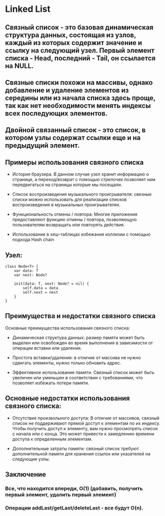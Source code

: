 # Linked List

## Связный список - это базовая динамическая структура данных, состоящая из узлов, каждый из которых содержит значение и ссылку на следующий узел. Первый элемент списка - Head, последний - Tail, он ссылается на NULL.

## Связные списки похожи на массивы, однако добавление и удаление элементов из середины или из начала списка здесь проще, так как нет необходимости менять индексы всех последующих элементов.

## Двойной связанный список - это список, в котором узлы содержат ссылки еще и на предыдущий элемент.


## Примеры использования связного списка

- История браузера. В данном случае узел хранит информацию о странице, а переход/возврат с помощью стрелочек позволяет нам передвигаться на страницы которые мы посещали.

- Список воспроизведения музыкального проигрывателя: связные списки можно использовать для реализации списков воспроизведения в музыкальных проигрывателях.

- Функциональность отмены / повтора: Многие приложения предоставляют функцию отмены / повтора, позволяющую пользователям возвращать или повторять действия.

- Использование в хеш-таблицах избежания коллизии с помощью подхода Hash chain

## Узел:

```
class Node<T> {
    var data: T
    var next: Node?

    init(data: T, next: Node? = nil) {
        self.data = data
        self.next = next
    }
}
```

## Преимущества и недостатки связного списка
Основные преимущества использования связного списка:

- Динамическая структура данных: размер памяти может быть выделен или освобожден во время выполнения в зависимости от операции вставки или удаления.

- Простота вставки/удаления: в отличие от массива не нужно сдвигать элементы, нужно только обновить адрес.

- Эффективное использование памяти. Связный список может быть увеличен или уменьшен в соответствии с требованиями, что позволяет избежать потери памяти.


## Основные недостатки использования связного списка:

- Отсутствие произвольного доступа: В отличие от массивов, связный список не поддерживают прямой доступ к элементам по их индексу. Чтобы получить доступ к элементу, вам нужно просмотреть список с начала или с конца. Это может привести к замедлению времени доступа к определенным элементам.

- Дополнительные затраты памяти: связный список требуют дополнительной памяти для хранения ссылок или указателей на следующие узлы.


## Заключение

### Все, что находится впереди, O(1) (добавить, получить первый элемент, удалить первый элемент)
### Операции addLast/getLast/deleteLast - все будут O(n).
